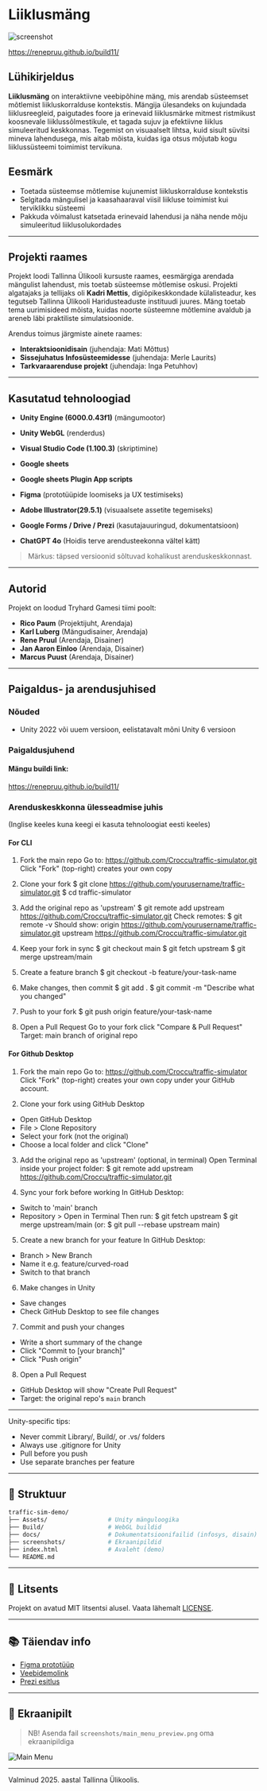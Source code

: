 # Liiklusmäng

![screenshot](./screenshots/main_menu_preview.png)

https://renepruu.github.io/build11/
## Lühikirjeldus 

**Liiklusmäng** on interaktiivne veebipõhine mäng, mis arendab süsteemset mõtlemist liikluskorralduse kontekstis. Mängija ülesandeks on kujundada liiklusreegleid, paigutades foore ja erinevaid liiklusmärke mitmest ristmikust koosnevale liiklussõlmestikule, et tagada sujuv ja efektiivne liiklus simuleeritud keskkonnas. Tegemist on visuaalselt lihtsa, kuid sisult süvitsi mineva lahendusega, mis aitab mõista, kuidas iga otsus mõjutab kogu liiklussüsteemi toimimist tervikuna.

## Eesmärk 

- Toetada süsteemse mõtlemise kujunemist liikluskorralduse kontekstis
- Selgitada mängulisel ja kaasahaaraval viisil liikluse toimimist kui terviklikku süsteemi
- Pakkuda võimalust katsetada erinevaid lahendusi ja näha nende mõju simuleeritud liiklusolukordades

---

## Projekti raames

Projekt loodi Tallinna Ülikooli kursuste raames, eesmärgiga arendada mängulist lahendust, mis toetab süsteemse mõtlemise oskusi. Projekti algatajaks ja tellijaks oli **Kadri Mettis**, digiõpikeskkondade külalisteadur, kes tegutseb Tallinna Ülikooli Haridusteaduste instituudi juures. Mäng toetab tema uurimisideed mõista, kuidas noorte süsteemne mõtlemine avaldub ja areneb läbi praktiliste simulatsioonide.

Arendus toimus järgmiste ainete raames:

- **Interaktsioonidisain** (juhendaja: Mati Mõttus)
- **Sissejuhatus Infosüsteemidesse** (juhendaja: Merle Laurits)
- **Tarkvaraarenduse projekt** (juhendaja: Inga Petuhhov) 

---

## Kasutatud tehnoloogiad

- **Unity Engine (6000.0.43f1)** (mängumootor)
- **Unity WebGL** (renderdus)
- **Visual Studio Code (1.100.3)** (skriptimine)
- **Google sheets**
- **Google sheets Plugin App scripts**

- **Figma** (prototüüpide loomiseks ja UX testimiseks)
- **Adobe Illustrator(29.5.1)** (visuaalsete assetite tegemiseks)
- **Google Forms / Drive / Prezi** (kasutajauuringud, dokumentatsioon)

- **ChatGPT 4o** (Hoidis terve arendusteekonna vältel kätt)

> Märkus: täpsed versioonid sõltuvad kohalikust arenduskeskkonnast.

---

## Autorid

Projekt on loodud Tryhard Gamesi tiimi poolt:

- **Rico Paum** (Projektijuht, Arendaja)
- **Karl Luberg** (Mängudisainer, Arendaja)
- **Rene Pruul** (Arendaja, Disainer)
- **Jan Aaron Einloo** (Arendaja, Disainer)
- **Marcus Puust** (Arendaja, Disainer)

---

## Paigaldus- ja arendusjuhised

### Nõuded

- Unity 2022 või uuem versioon, eelistatavalt mõni Unity 6 versioon

### Paigaldusjuhend

#### Mängu buildi link:
https://renepruu.github.io/build11/




### Arenduskeskkonna ülesseadmise juhis
(Inglise keeles kuna keegi ei kasuta tehnoloogiat eesti keeles)


#### For CLI
 
1. Fork the main repo
Go to:
https://github.com/Croccu/traffic-simulator.git
Click "Fork" (top-right) creates your own copy
 
2. Clone your fork
$ git clone https://github.com/yourusername/traffic-simulator.git
$ cd traffic-simulator

3. Add the original repo as 'upstream'
$ git remote add upstream https://github.com/Croccu/traffic-simulator.git
Check remotes:
$ git remote -v
Should show:
origin https://github.com/yourusername/traffic-simulator.git
upstream https://github.com/Croccu/traffic-simulator.git
 
4. Keep your fork in sync
$ git checkout main
$ git fetch upstream
$ git merge upstream/main
 
5. Create a feature branch
$ git checkout -b feature/your-task-name
 
6. Make changes, then commit 
$ git add .
$ git commit -m "Describe what you changed"
 
7. Push to your fork
$ git push origin feature/your-task-name
 
8. Open a Pull Request
Go to your fork click "Compare & Pull Request"
Target: main branch of original repo
 



#### For Github Desktop
 
1. Fork the main repo
Go to:
https://github.com/Croccu/traffic-simulator
Click "Fork" (top-right) creates your own copy under your GitHub account.
 
2. Clone your fork using GitHub Desktop
- Open GitHub Desktop
- File > Clone Repository
- Select your fork (not the original)
- Choose a local folder and click "Clone"
 
3. Add the original repo as 'upstream' (optional, in terminal)
Open Terminal inside your project folder:
$ git remote add upstream https://github.com/Croccu/traffic-simulator.git
 
4. Sync your fork before working
In GitHub Desktop:
- Switch to 'main' branch
- Repository > Open in Terminal
Then run:
$ git fetch upstream
$ git merge upstream/main
(or: $ git pull --rebase upstream main)
 
5. Create a new branch for your feature
In GitHub Desktop:
- Branch > New Branch
- Name it e.g. feature/curved-road
- Switch to that branch
 
6. Make changes in Unity
- Save changes
- Check GitHub Desktop to see file changes
 
7. Commit and push your changes
- Write a short summary of the change
- Click "Commit to [your branch]"
- Click "Push origin"
 
8. Open a Pull Request
- GitHub Desktop will show "Create Pull Request"
- Target: the original repo's `main` branch

-------------------------------------------------
Unity-specific tips:
- Never commit Library/, Build/, or .vs/ folders
- Always use .gitignore for Unity
- Pull before you push
- Use separate branches per feature
-------------------------------------------------

## 📂 Struktuur

```bash
traffic-sim-demo/
├── Assets/                 # Unity mänguloogika
├── Build/                  # WebGL buildid
├── docs/                   # Dokumentatsioonifailid (infosys, disain)
├── screenshots/            # Ekraanipildid
├── index.html              # Avaleht (demo)
└── README.md
```

---

## 📜 Litsents

Projekt on avatud MIT litsentsi alusel. Vaata lähemalt [LICENSE](./LICENSE).

---

## 📚 Täiendav info

- [Figma prototüüp](https://www.figma.com/design/5BSsOugXiLhEiof8pULHBc/Liiklusem%C3%A4ng)
- [Veebidemolink]([https://renepruu.github.io/build10/])
- [Prezi esitlus](https://prezi.com/view/bpvVDy2bS3WXhmVmxJkx/)

---

## 📸 Ekraanipilt

> NB! Asenda fail `screenshots/main_menu_preview.png` oma ekraanipildiga

![Main Menu](./screenshots/main_menu_preview.png)

---

Valminud 2025. aastal Tallinna Ülikoolis.
